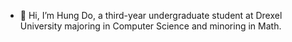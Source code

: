 - 👋 Hi, I’m Hung Do, a third-year undergraduate student at Drexel University majoring in Computer Science and minoring in Math.
